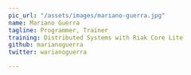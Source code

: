 ```yaml
---
pic_url: "/assets/images/mariano-guerra.jpg"
name: Mariano Guerra
tagline: Programmer, Trainer
training: Distributed Systems with Riak Core Lite
github: marianoguerra
twitter: warianoguerra

---
```

